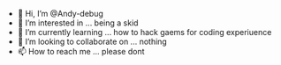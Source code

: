 - 👋 Hi, I’m @Andy-debug
- 👀 I’m interested in ... being a skid
- 🌱 I’m currently learning ... how to hack gaems for coding experiuence
- 💞️ I’m looking to collaborate on ... nothing
- 📫 How to reach me ... please dont

<!---
Andy-debug/Andy-debug is a ✨ special ✨ repository because its `README.md` (this file) appears on your GitHub profile.
You can click the Preview link to take a look at your changes.
--->
